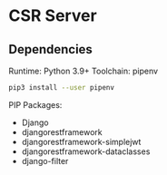 # CSR Server

## Dependencies

Runtime: Python 3.9+
Toolchain: pipenv

```bash
pip3 install --user pipenv
```
PIP Packages:
- Django
- djangorestframework
- djangorestframework-simplejwt
- djangorestframework-dataclasses
- django-filter